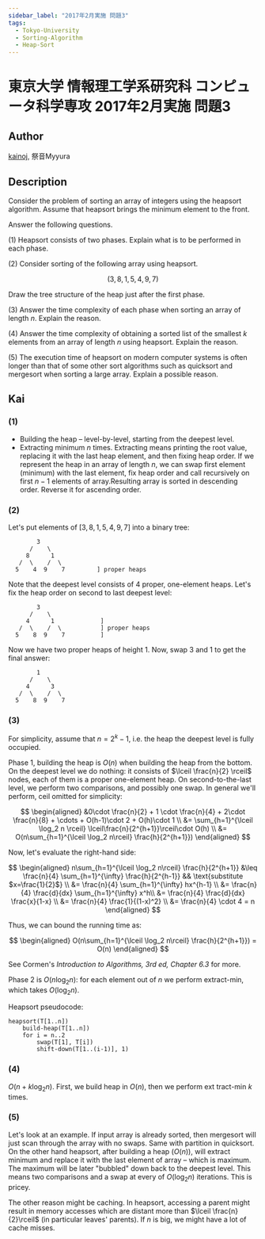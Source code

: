 ```yaml
---
sidebar_label: "2017年2月実施 問題3"
tags:
  - Tokyo-University
  - Sorting-Algorithm
  - Heap-Sort
---
```

# 東京大学 情報理工学系研究科 コンピュータ科学専攻 2017年2月実施 問題3

## **Author**
[kainoj](https://github.com/kainoj/utokyo-cs), 祭音Myyura

## **Description**
Consider the problem of sorting an array of integers using the heapsort algorithm. Assume that heapsort brings the minimum element to the front.

Answer the following questions.

(1) Heapsort consists of two phases. Explain what is to be performed in each phase.

(2) Consider sorting of the following array using heapsort.

$$
(3, 8, 1, 5, 4, 9, 7)
$$

Draw the tree structure of the heap just after the first phase.

(3) Answer the time complexity of each phase when sorting an array of length $n$. Explain the reason.

(4) Answer the time complexity of obtaining a sorted list of the smallest $k$ elements from an array of length $n$ using heapsort. Explain the reason.

(5) The execution time of heapsort on modern computer systems is often longer than that of some other sort algorithms such as quicksort and mergesort when sorting a large array. Explain a possible reason.

## **Kai**
### (1)

-  Building the heap – level-by-level, starting from the deepest level.
-  Extracting minimum $n$ times. Extracting means printing the root value, replacing it with the last heap element, and then fixing heap order. If we represent the heap in an array of length $n$, we can swap first element (minimum) with the last element, fix heap order and call recursively on first $n-1$ elements of array.Resulting array is sorted in descending order. Reverse it for ascending order.


### (2)
Let's put elements of $[3,8,1,5,4,9,7]$ into a binary tree:

```text
        3
      /    \
     8      1
   /  \    /  \
  5    4  9    7         ] proper heaps
```

Note that the deepest level consists of $4$ proper, one-element heaps.
Let's fix the heap order on second to last deepest level:

```text
        3
      /    \
     4      1             ] 
   /  \    /  \           ] proper heaps
  5    8  9    7          ] 
```

Now we have two proper heaps of height $1$.
Now, swap $3$ and $1$ to get the final answer:

```text
        1
      /    \
     4      3
   /  \    /  \
  5    8  9    7
```

### (3)
For simplicity, assume that $n=2^k - 1$, i.e. the heap the deepest level is fully occupied.

Phase 1, building the heap is $O(n)$ when building the heap from the bottom.
On the deepest level we do nothing: it consists of $\lceil \frac{n}{2} \rceil$ nodes, each of them is a proper one-element heap.
On second-to-the-last level, we perform two comparisons, and possibly one swap.
In general we'll perform, ceil omitted for simplicity:

$$
\begin{aligned}
    &0\cdot \frac{n}{2} + 1 \cdot \frac{n}{4} + 2\cdot \frac{n}{8} + \cdots + O(h-1)\cdot 2 + O(h)\cdot 1 \\
    &= 
    \sum_{h=1}^{\lceil \log_2 n \rceil} \lceil\frac{n}{2^{h+1}}\rceil\cdot O(h) \\
    &= O(n\sum_{h=1}^{\lceil \log_2 n\rceil} \frac{h}{2^{h+1}})
\end{aligned}
$$

Now, let's evaluate the right-hand side:

$$
\begin{aligned}
    n\sum_{h=1}^{\lceil \log_2 n\rceil} \frac{h}{2^{h+1}} 
    &\leq \frac{n}{4} \sum_{h=1}^{\infty} \frac{h}{2^{h-1}} && \text{substitute $x=\frac{1}{2}$} \\
    &= \frac{n}{4} \sum_{h=1}^{\infty} hx^{h-1} \\
    &= \frac{n}{4} \frac{d}{dx} \sum_{h=1}^{\infty} x^h\\
    &= \frac{n}{4} \frac{d}{dx} \frac{x}{1-x} \\
    &= \frac{n}{4} \frac{1}{(1-x)^2} \\
    &= \frac{n}{4} \cdot 4 = n
\end{aligned}
$$

Thus, we can bound the running time as:

$$
\begin{aligned}
    O(n\sum_{h=1}^{\lceil \log_2 n\rceil} \frac{h}{2^{h+1}}) = O(n)
\end{aligned}
$$

See Cormen's *Introduction to Algorithms, 3rd ed, Chapter 6.3* for more.

Phase 2 is $O(n\log_2n)$: for each element out of $n$ we perform extract-min, which takes $O(\log_2n)$.

Heapsort pseudocode:

```text
heapsort(T[1..n])
    build-heap(T[1..n])
    for i = n..2
        swap(T[1], T[i])
        shift-down(T[1..(i-1)], 1)
```


### (4)
$O(n+k \log_2 n)$.
First, we build heap in $O(n)$, then we perform ext tract-min $k$ times.


### (5)
Let's look at an example.
If input array is already sorted, then mergesort will just scan through the array with no swaps.
Same with partition in quicksort.
On the other hand heapsort, after building a heap ($O(n)$), will extract minimum and replace it with the last element of array – which is maximum.
The maximum will be later "bubbled" down back to the deepest level.
This means two comparisons and a swap at every of $O(\log_2 n)$ iterations.
This is pricey.

The other reason might be caching.
In heapsort, accessing a parent might result in memory accesses which are distant more than $\lceil \frac{n}{2}\rceil$ (in particular leaves' parents).
If $n$ is big, we might have a lot of cache misses.
